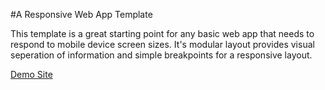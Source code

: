 #A Responsive Web App Template

This template is a great starting point for any basic web app that needs to respond to mobile device screen sizes. It's modular layout provides visual seperation of information and simple breakpoints for a responsive layout.

[Demo Site](http://jpamorgan.github.io/App-Template)